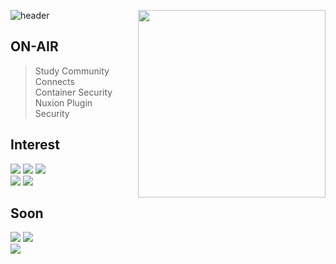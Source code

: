 ![header](https://capsule-render.vercel.app/api?type=waving&color=gradient&height=300&section=header&text=Floodnut&fontAlign=75&fontSize=70&desc=Welcome%20to%20My%20Github!&descAlign=75)
<img align='right' src="https://github-readme-stats.vercel.app/api/top-langs/?username=gsniper777&langs_count=8" width="300">

## ON-AIR 
> Study Community Connects  
> Container Security  
> Nuxion Plugin  
> Security  

## Interest  
<p align="left">
<img src="https://img.shields.io/badge/Javascript-e6d419?style=flat-square&logo=javascript&logoColor=white"/>  
<img src="https://img.shields.io/badge/C-a3a3a3?style=flat-square&logo=c&logoColor=white"/>
<img src="https://img.shields.io/badge/python-054480?style=flat-square&logo=python&logoColor=white"/>
  <br>
<img src="https://img.shields.io/badge/Nodejs-18ba1e?style=flat-square&logo=node.js&logoColor=white"/>
<img src="https://img.shields.io/badge/Security-0f0f0f?style=flat-square&logo=attack&logoColor=white"/>
</p>

## Soon   
<p align="left">
<img src="https://img.shields.io/badge/Go-23c3db?style=flat-square&logo=go&logoColor=white"/>
<img src="https://img.shields.io/badge/Typescript-306ed1?style=flat-square&logo=typescript&logoColor=white"/>
  <br>
<img src="https://img.shields.io/badge/kubernetes-4859f0?style=flat-square&logo=kubernetes&logoColor=white"/>
</p>
